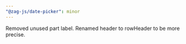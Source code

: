 ```yaml
---
"@zag-js/date-picker": minor
---
```


Removed unused part label. Renamed header to rowHeader to be more precise.
